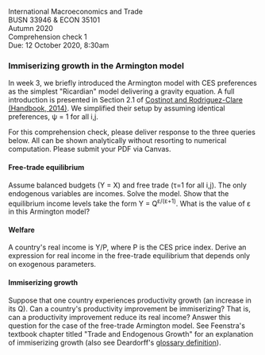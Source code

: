 International Macroeconomics and Trade\
BUSN 33946 & ECON 35101\
Autumn 2020\
Comprehension check 1\
Due: 12 October 2020, 8:30am

### Immiserizing growth in the Armington model

In week 3, we briefly introduced the Armington model with CES preferences as the simplest "Ricardian" model delivering a gravity equation.
A full introduction is presented in Section 2.1 of [Costinot and Rodriguez-Clare (Handbook, 2014)](https://doi.org/10.1016/B978-0-444-54314-1.00004-5).
We simplified their setup by assuming identical preferences, &psi; = 1 for all i,j.

For this comprehension check, please deliver response to the three queries below.
All can be shown analytically without resorting to numerical computation.
Please submit your PDF via Canvas.

#### Free-trade equilibrium

Assume balanced budgets (Y = X) and free trade (&tau;=1 for all i,j).
The only endogenous variables are incomes.
Solve the model.
Show that the equilibrium income levels take the form Y = Q<sup>&epsilon;/(&epsilon;+1)</sup>.
What is the value of &epsilon; in this Armington model?

#### Welfare

A country's real income is Y/P, where P is the CES price index.
Derive an expression for real income in the free-trade equilibrium that depends only on exogenous parameters.

#### Immiserizing growth

Suppose that one country experiences productivity growth (an increase in its Q).
Can a country's productivity improvement be immiserizing?
That is, can a productivity improvement reduce its real income?
Answer this question for the case of the free-trade Armington model.
See Feenstra's textbook chapter titled "Trade and Endogenous Growth" for an explanation of immiserizing growth (also see Deardorff's [glossary definition](http://www-personal.umich.edu/~alandear/glossary/i.html#ImmiserizingGrowth)).
